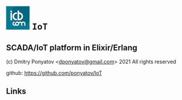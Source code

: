#  ![logo](doc/logo.png) `IoT`
## SCADA/IoT platform in Elixir/Erlang

(c) Dmitry Ponyatov <<dponyatov@gmail.com>> 2021 All rights reserved

github: https://github.com/ponyatov/IoT


## Links

